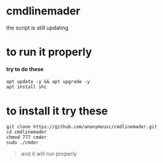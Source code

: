 # cmdlinemader
the script is still updating 
# to run it properly
#### try to do these <br />
```
apt update -y && apt upgrade -y
apt install shc 
```
# to install it try these
```
git clone https://github.com/anonymousc/cmdlinemader.git
cd cmdlinemader
chmod 777 cmder
sudo ./cmder
```
> and it will run properly
